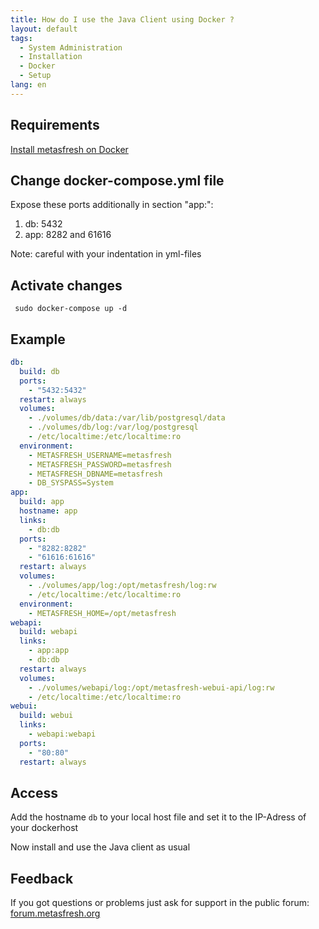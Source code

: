 ```yaml
---
title: How do I use the Java Client using Docker ?
layout: default
tags:
  - System Administration
  - Installation
  - Docker
  - Setup
lang: en
---
```


## Requirements

[Install metasfresh on Docker](How_do_I_setup_the_metasfresh_stack_using_Docker)

## Change docker-compose.yml file

Expose these ports additionally in section "app:":

1. db: 5432
1. app: 8282 and 61616

Note: careful with your indentation in yml-files

## Activate changes

` sudo docker-compose up -d`

## Example

```yml
db:
  build: db
  ports:
    - "5432:5432"
  restart: always
  volumes:
    - ./volumes/db/data:/var/lib/postgresql/data
    - ./volumes/db/log:/var/log/postgresql
    - /etc/localtime:/etc/localtime:ro
  environment:
    - METASFRESH_USERNAME=metasfresh
    - METASFRESH_PASSWORD=metasfresh
    - METASFRESH_DBNAME=metasfresh
    - DB_SYSPASS=System
app:
  build: app
  hostname: app
  links:
    - db:db
  ports:
    - "8282:8282"
    - "61616:61616"
  restart: always
  volumes:
    - ./volumes/app/log:/opt/metasfresh/log:rw
    - /etc/localtime:/etc/localtime:ro
  environment:
    - METASFRESH_HOME=/opt/metasfresh
webapi:
  build: webapi
  links:
    - app:app
    - db:db
  restart: always
  volumes:
    - ./volumes/webapi/log:/opt/metasfresh-webui-api/log:rw
    - /etc/localtime:/etc/localtime:ro
webui:
  build: webui
  links:
    - webapi:webapi
  ports:
    - "80:80"
  restart: always

```

## Access

Add the hostname `db` to your local host file and set it to the IP-Adress of your dockerhost

Now install and use the Java client as usual

## Feedback

If you got questions or problems just ask for support in the public forum: [forum.metasfresh.org](http://forum.metasfresh.org)
